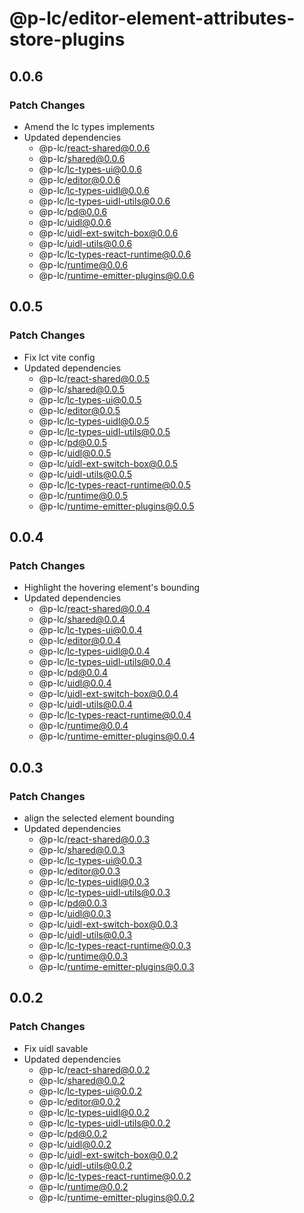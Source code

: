 # @p-lc/editor-element-attributes-store-plugins

## 0.0.6

### Patch Changes

- Amend the lc types implements
- Updated dependencies
  - @p-lc/react-shared@0.0.6
  - @p-lc/shared@0.0.6
  - @p-lc/lc-types-ui@0.0.6
  - @p-lc/editor@0.0.6
  - @p-lc/lc-types-uidl@0.0.6
  - @p-lc/lc-types-uidl-utils@0.0.6
  - @p-lc/pd@0.0.6
  - @p-lc/uidl@0.0.6
  - @p-lc/uidl-ext-switch-box@0.0.6
  - @p-lc/uidl-utils@0.0.6
  - @p-lc/lc-types-react-runtime@0.0.6
  - @p-lc/runtime@0.0.6
  - @p-lc/runtime-emitter-plugins@0.0.6

## 0.0.5

### Patch Changes

- Fix lct vite config
- Updated dependencies
  - @p-lc/react-shared@0.0.5
  - @p-lc/shared@0.0.5
  - @p-lc/lc-types-ui@0.0.5
  - @p-lc/editor@0.0.5
  - @p-lc/lc-types-uidl@0.0.5
  - @p-lc/lc-types-uidl-utils@0.0.5
  - @p-lc/pd@0.0.5
  - @p-lc/uidl@0.0.5
  - @p-lc/uidl-ext-switch-box@0.0.5
  - @p-lc/uidl-utils@0.0.5
  - @p-lc/lc-types-react-runtime@0.0.5
  - @p-lc/runtime@0.0.5
  - @p-lc/runtime-emitter-plugins@0.0.5

## 0.0.4

### Patch Changes

- Highlight the hovering element's bounding
- Updated dependencies
  - @p-lc/react-shared@0.0.4
  - @p-lc/shared@0.0.4
  - @p-lc/lc-types-ui@0.0.4
  - @p-lc/editor@0.0.4
  - @p-lc/lc-types-uidl@0.0.4
  - @p-lc/lc-types-uidl-utils@0.0.4
  - @p-lc/pd@0.0.4
  - @p-lc/uidl@0.0.4
  - @p-lc/uidl-ext-switch-box@0.0.4
  - @p-lc/uidl-utils@0.0.4
  - @p-lc/lc-types-react-runtime@0.0.4
  - @p-lc/runtime@0.0.4
  - @p-lc/runtime-emitter-plugins@0.0.4

## 0.0.3

### Patch Changes

- align the selected element bounding
- Updated dependencies
  - @p-lc/react-shared@0.0.3
  - @p-lc/shared@0.0.3
  - @p-lc/lc-types-ui@0.0.3
  - @p-lc/editor@0.0.3
  - @p-lc/lc-types-uidl@0.0.3
  - @p-lc/lc-types-uidl-utils@0.0.3
  - @p-lc/pd@0.0.3
  - @p-lc/uidl@0.0.3
  - @p-lc/uidl-ext-switch-box@0.0.3
  - @p-lc/uidl-utils@0.0.3
  - @p-lc/lc-types-react-runtime@0.0.3
  - @p-lc/runtime@0.0.3
  - @p-lc/runtime-emitter-plugins@0.0.3

## 0.0.2

### Patch Changes

- Fix uidl savable
- Updated dependencies
  - @p-lc/react-shared@0.0.2
  - @p-lc/shared@0.0.2
  - @p-lc/lc-types-ui@0.0.2
  - @p-lc/editor@0.0.2
  - @p-lc/lc-types-uidl@0.0.2
  - @p-lc/lc-types-uidl-utils@0.0.2
  - @p-lc/pd@0.0.2
  - @p-lc/uidl@0.0.2
  - @p-lc/uidl-ext-switch-box@0.0.2
  - @p-lc/uidl-utils@0.0.2
  - @p-lc/lc-types-react-runtime@0.0.2
  - @p-lc/runtime@0.0.2
  - @p-lc/runtime-emitter-plugins@0.0.2
